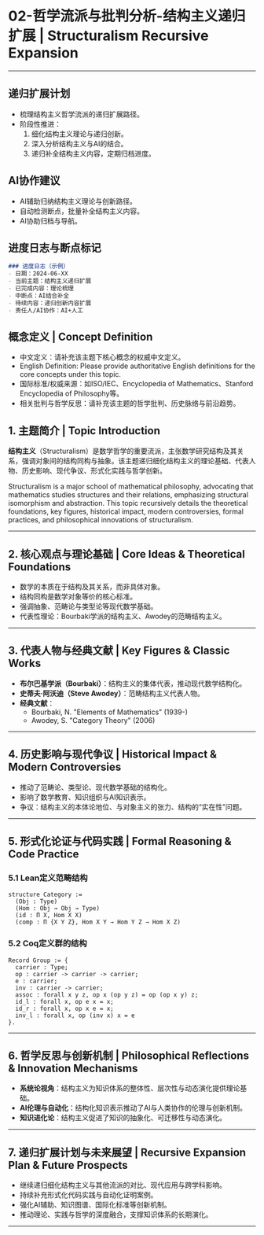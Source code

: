 # 02-哲学流派与批判分析-结构主义递归扩展 | Structuralism Recursive Expansion

---

## 递归扩展计划

- 梳理结构主义哲学流派的递归扩展路径。
- 阶段性推进：
  1. 细化结构主义理论与递归创新。
  2. 深入分析结构主义与AI的结合。
  3. 递归补全结构主义内容，定期归档进度。

## AI协作建议

- AI辅助归纳结构主义理论与创新路径。
- 自动检测断点，批量补全结构主义内容。
- AI协助归档与导航。

## 进度日志与断点标记

```markdown
### 进度日志（示例）
- 日期：2024-06-XX
- 当前主题：结构主义递归扩展
- 已完成内容：理论梳理
- 中断点：AI结合补全
- 待续内容：递归创新内容扩展
- 责任人/AI协作：AI+人工
```
<!-- 中断点：结构主义/AI结合/递归创新扩展 -->

## 概念定义 | Concept Definition

- 中文定义：请补充该主题下核心概念的权威中文定义。
- English Definition: Please provide authoritative English definitions for the core concepts under this topic.
- 国际标准/权威来源：如ISO/IEC、Encyclopedia of Mathematics、Stanford Encyclopedia of Philosophy等。
- 相关批判与哲学反思：请补充该主题的哲学批判、历史脉络与前沿趋势。

## 1. 主题简介 | Topic Introduction

**结构主义**（Structuralism）是数学哲学的重要流派，主张数学研究结构及其关系，强调对象间的结构同构与抽象。该主题递归细化结构主义的理论基础、代表人物、历史影响、现代争议、形式化实践与哲学创新。

Structuralism is a major school of mathematical philosophy, advocating that mathematics studies structures and their relations, emphasizing structural isomorphism and abstraction. This topic recursively details the theoretical foundations, key figures, historical impact, modern controversies, formal practices, and philosophical innovations of structuralism.

---

## 2. 核心观点与理论基础 | Core Ideas & Theoretical Foundations

- 数学的本质在于结构及其关系，而非具体对象。
- 结构同构是数学对象等价的核心标准。
- 强调抽象、范畴论与类型论等现代数学基础。
- 代表性理论：Bourbaki学派的结构主义、Awodey的范畴结构主义。

---

## 3. 代表人物与经典文献 | Key Figures & Classic Works

- **布尔巴基学派（Bourbaki）**：结构主义的集体代表，推动现代数学结构化。
- **史蒂夫·阿沃迪（Steve Awodey）**：范畴结构主义代表人物。
- **经典文献**：
  - Bourbaki, N. "Elements of Mathematics" (1939-)
  - Awodey, S. "Category Theory" (2006)

---

## 4. 历史影响与现代争议 | Historical Impact & Modern Controversies

- 推动了范畴论、类型论、现代数学基础的结构化。
- 影响了数学教育、知识组织与AI知识表示。
- 争议：结构主义的本体论地位、与对象主义的张力、结构的“实在性”问题。

---

## 5. 形式化论证与代码实践 | Formal Reasoning & Code Practice

### 5.1 Lean定义范畴结构

```lean
structure Category :=
  (Obj : Type)
  (Hom : Obj → Obj → Type)
  (id : Π X, Hom X X)
  (comp : Π {X Y Z}, Hom X Y → Hom Y Z → Hom X Z)
```

### 5.2 Coq定义群的结构

```coq
Record Group := {
  carrier : Type;
  op : carrier -> carrier -> carrier;
  e : carrier;
  inv : carrier -> carrier;
  assoc : forall x y z, op x (op y z) = op (op x y) z;
  id_l : forall x, op e x = x;
  id_r : forall x, op x e = x;
  inv_l : forall x, op (inv x) x = e
}.
```

---

## 6. 哲学反思与创新机制 | Philosophical Reflections & Innovation Mechanisms

- **系统论视角**：结构主义为知识体系的整体性、层次性与动态演化提供理论基础。
- **AI伦理与自动化**：结构化知识表示推动了AI与人类协作的伦理与创新机制。
- **知识进化论**：结构主义促进了知识的抽象化、可迁移性与动态演化。

---

## 7. 递归扩展计划与未来展望 | Recursive Expansion Plan & Future Prospects

- 继续递归细化结构主义与其他流派的对比、现代应用与跨学科影响。
- 持续补充形式化代码实践与自动化证明案例。
- 强化AI辅助、知识图谱、国际化标准等创新机制。
- 推动理论、实践与哲学的深度融合，支撑知识体系的长期演化。

---
